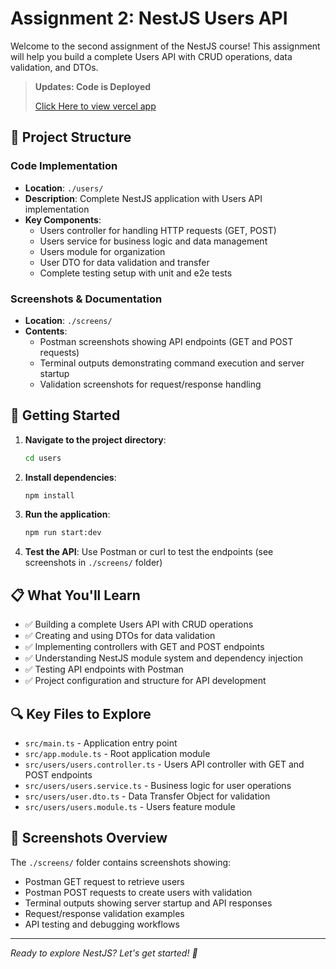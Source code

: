 # Assignment 2: NestJS Users API

Welcome to the second assignment of the NestJS course! This assignment will help you build a complete Users API with CRUD operations, data validation, and DTOs.

> **Updates: Code is Deployed**
>
> [ Click Here to view vercel app](https://nest-qa94.vercel.app/)

## 📁 Project Structure

### Code Implementation

- **Location**: `./users/`
- **Description**: Complete NestJS application with Users API implementation
- **Key Components**:
  - Users controller for handling HTTP requests (GET, POST)
  - Users service for business logic and data management
  - Users module for organization
  - User DTO for data validation and transfer
  - Complete testing setup with unit and e2e tests

### Screenshots & Documentation

- **Location**: `./screens/`
- **Contents**:
  - Postman screenshots showing API endpoints (GET and POST requests)
  - Terminal outputs demonstrating command execution and server startup
  - Validation screenshots for request/response handling

## 🚀 Getting Started

1. **Navigate to the project directory**:

   ```bash
   cd users
   ```

2. **Install dependencies**:

   ```bash
   npm install
   ```

3. **Run the application**:

   ```bash
   npm run start:dev
   ```

4. **Test the API**: Use Postman or curl to test the endpoints (see screenshots in `./screens/` folder)

## 📋 What You'll Learn

- ✅ Building a complete Users API with CRUD operations
- ✅ Creating and using DTOs for data validation
- ✅ Implementing controllers with GET and POST endpoints
- ✅ Understanding NestJS module system and dependency injection
- ✅ Testing API endpoints with Postman
- ✅ Project configuration and structure for API development

## 🔍 Key Files to Explore

- `src/main.ts` - Application entry point
- `src/app.module.ts` - Root application module
- `src/users/users.controller.ts` - Users API controller with GET and POST endpoints
- `src/users/users.service.ts` - Business logic for user operations
- `src/users/user.dto.ts` - Data Transfer Object for validation
- `src/users/users.module.ts` - Users feature module

## 📸 Screenshots Overview

The `./screens/` folder contains screenshots showing:

- Postman GET request to retrieve users
- Postman POST requests to create users with validation
- Terminal outputs showing server startup and API responses
- Request/response validation examples
- API testing and debugging workflows

---

_Ready to explore NestJS? Let's get started! 🎯_
